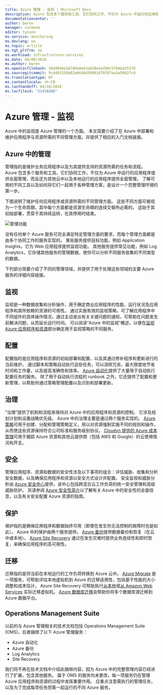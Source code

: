 ```yaml
---
title: Azure 管理 - 监视 | Microsoft Docs
description: Azure 包含多个服务和工具，它们协同工作，不仅为 Azure 中运行的应用程序提供全面管理，而且还为其他云中以及本地运行的应用程序提供全面管理。  本文概要介绍了有关用于管理云应用程序和资源的 Azure 工具的不同管理方面，并提供了有关这些工具的内容的链接。
documentationcenter: ''
author: bwren
manager: carmonm
editor: tysonn
ms.service: monitoring
ms.devlang: na
ms.topic: article
ms.tgt_pltfrm: na
ms.workload: infrastructure-services
ms.date: 04/09/2018
ms.author: bwren
ms.openlocfilehash: 36dd04be167d9e8e63ab38e4af80c5766ba55370
ms.sourcegitcommit: 9cdd83256b82e664bd36991d78f87ea1e56827cd
ms.translationtype: HT
ms.contentlocale: zh-CN
ms.lasthandoff: 04/16/2018
ms.locfileid: "31410288"
---
```

# <a name="azure-management---monitoring"></a>Azure 管理 - 监视

Azure 中的监视是 Azure 管理的一个方面。  本文简要介绍了在 Azure 中部署和维护应用程序与资源所需的不同管理方面，并提供了相应的入门文档链接。

## <a name="management-in-azure"></a>Azure 中的管理

管理指的是维护业务应用程序以及为其提供支持的资源所需的任务和流程。  Azure 包含多个服务和工具，它们协同工作，不仅为 Azure 中运行的应用程序提供全面管理，而且还为其他云中以及本地运行的应用程序提供全面管理。  了解可用的不同工具以及如何将它们一起用于各种管理方案，是设计一个完整管理环境的第一步。

下图说明了维护任何应用程序或资源所需的不同管理方面。  这些不同方面可被视为一个生命周期，其中每个方面都是资源生命期的连续交替所必需的。  这始于其初始部署，贯穿于其持续运转，在其停用时结束。

![管理功能](media/management-overview/management-capabilities.png)


没有任何单个 Azure 服务可完全满足特定管理方面的要求，而每个管理方面都是由多个协同工作的服务实现的。  某些服务提供目标功能，例如 Application Insights，它为 Web 应用程序提供监视功能。  其他服务提供常见功能，例如 Log Analytics，它存储其他服务的管理数据，使你可以分析不同服务收集的不同类型的数据。  

下列部分简要介绍了不同的管理领域，并提供了用于处理这些领域的主要 Azure 服务的详细内容链接。

## <a name="monitor"></a>监视
监视是一种数据收集和分析操作，用于确定商业应用程序的性能、运行状况及应用程序和其所依赖的资源的可用性。 通过实施有效的监视策略，可了解应用程序中不同组件的具体操作情况，通过主动发出有关关键问题的通知，可帮助在问题发生前解决问题，从而延长运行时间。  可以阅读“Azure 中的监视”概述，以便在[监视 Azure 应用程序和资源](monitoring-overview.md)部分确定用于监视策略的不同服务。


## <a name="configure"></a>配置
配置指的是应用程序和资源的初始部署和配置，以及其通过修补程序和更新进行的当前维护。  通过脚本和策略自动执行这些任务，可以消除冗余，最大限度地节省时间和工作量，以及提高准确性和效率。  [Azure 自动化](..\automation\automation-intro.md)提供了大量用于自动执行配置任务的服务。  除了用于自动执行流程的 runbook 之外，它还提供了配置和更新管理，以帮助你通过策略管理配置以及识别和部署更新。

## <a name="govern"></a>治理
“治理”提供了机制和流程来保持对 Azure 中的应用程序和资源的控制。  它涉及规划计划和设置战略优先级。  Azure 中的治理主要是通过两个服务实现的。  [Azure 策略](../azure-policy/azure-policy-introduction.md)可用于创建、分配和管理策略定义，用以对资源强制实施不同的规则和操作，从而使这些资源保持符合公司标准和服务级别协议。 [Cloudyn 提供的 Azure 成本管理](../cost-management/overview.md)可用于跟踪 Azure 资源和其他云提供商（包括 AWS 和 Google）的云使用情况和开支。

## <a name="secure"></a>安全
管理应用程序、资源和数据的安全性涉及以下事项的组合：评估威胁、收集和分析安全数据，以及确保应用程序和资源以安全方式设计并配置。  安全监视和威胁分析由 [Azure 安全中心](../security-center/security-center-intro.md)提供，该中心包括跨混合云工作负荷的统一安全管理和高级威胁防护。  另请参阅 [Azure 安全性简介](../security/azure-security.md)以了解有关 Azure 中的安全性的全面信息，以及有关安全配置 Azure 资源的指南。


## <a name="protect"></a>保护
保护指的是确保应用程序和数据始终可用（即使在发生你无法控制的故障时也是如此）。  Azure 中的保护由两个服务提供。  [Azure 备份](../backup/backup-introduction-to-azure-backup.md)提供数据备份和恢复（在云中或本地）。    [Azure Site Recovery](../site-recovery/site-recovery-overview.md) 通过在发生灾难时提供业务连续性和即时恢复，来确保应用程序的高可用性。

## <a name="migrate"></a>迁移 
迁移指的是将当前在本地运行的工作负荷转换到 Azure 云中。  [Azure Migrate](../migrate/migrate-overview.md) 是一项服务，可帮助评估本地虚拟机到 Azure 的迁移适用性，包括基于性能的大小调整和成本估计。  Azure Site Recovery 可帮助执行[从本地](../site-recovery/migrate-tutorial-on-premises-azure.md)或[从 Amazon Web Services](../site-recovery/migrate-tutorial-aws-azure.md) 实际迁移虚拟机。  [Azure 数据库迁移](../dms/dms-overview.md)会帮助你将多个数据库源迁移到 Azure 数据平台。


## <a name="operations-management-suite"></a>Operations Management Suite
以前的与 Azure 管理相关的技术文档包括 Operations Management Suite (OMS)，后者捆绑了以下 Azure 管理服务：

- Azure 自动化
- Azure 备份
- Log Analytics
- Site Recovery

我们将不再在技术文档中介绍此捆绑内容，因为 Azure 中的完整管理内容已经进行了扩展，包含其他服务。 属于 OMS 的服务均未更改，每一项服务仍在管理 Azure 应用程序和资源的过程中发挥重要作用。 应重点注意需执行的管理任务，以及为了完成每项任务而需一起运行的不同 Azure 服务。